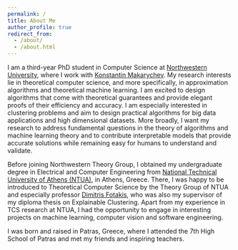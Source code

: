 ```yaml
---
permalink: /
title: About Me
author_profile: true
redirect_from: 
  - /about/
  - /about.html
---
```


I am a third-year PhD student in Computer Science at [Northwestern University](https://www.northwestern.edu/), where I work with [Konstantin Makarychev](https://konstantin.makarychev.net/). My research interests lie in theoretical computer science, and more specifically, in approximation algorithms and theoretical machine learning. I am excited to design algorithms that come with theoretical guarantees and provide elegant proofs of their efficiency and accuracy. I am especially interested in clustering problems and aim to design practical algorithms for big data applications and high dimensional datasets. More broadly, I want my research to address fundamental questions in the theory of algorithms and machine learning theory and to contribute interpretable models that provide accurate solutions while remaining easy for humans to understand and validate.

Before joining Northwestern Theory Group, I obtained my undergraduate degree in Electrical and Computer Engineering from [National Technical University of Athens (NTUA)](https://www.ntua.gr/en/), in Athens, Greece. There, I was happy to be introduced to Theoretical Computer Science by the Theory Group of NTUA and especially professor [Dimitris Fotakis](https://www.ece.ntua.gr/en/staff/180), who was also my supervisor of my diploma thesis on Explainable Clustering. Apart from my experience in TCS research at NTUA, I had the opportunity to engage in interesting projects on machine learning, computer vision and software engineering.

I was born and raised in Patras, Greece, where I attended the 7th High School of Patras and met my friends and inspiring teachers. 

